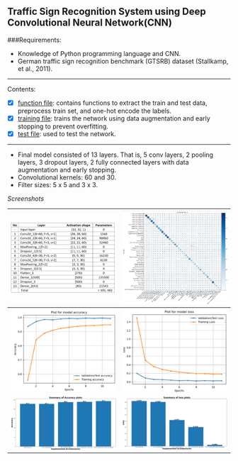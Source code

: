 ## Traffic Sign Recognition System using Deep Convolutional Neural Network(CNN)

###Requirements:
* Knowledge of Python programming language and CNN.
* German traffic sign recognition benchmark (GTSRB) dataset (Stallkamp, et al., 2011).

---
Contents:
- [x] [function file](func.py): contains functions to extract the train and test data, preprocess train set, and one-hot encode the labels. 
- [x] [training file](training.py): trains the network using data augmentation and early stopping to prevent overfitting.
- [x] [test file](test.py): used to test the network.

---
* Final model consisted of 13 layers. That is, 5 conv layers, 2 pooling layers, 3 dropout layers, 2 fully connected layers with data augmentation and early stopping. 
* Convolutional kernels: 60 and 30.
* Filter sizes: 5 x 5 and 3 x 3.


*Screenshots* 

![Screenshots](img/model_summary_before_training.png) | ![Screenshots](img/confusion_matrix.png)
-------------------------- | --------------------------
![Screenshots](img/final_early_stopping_accuracy.png) | ![Screenshots](img/final_early_stopping_loss.png)
![Screenshots](img/accuracy_summary.png) | ![Screenshots](img/loss_summary.png)

